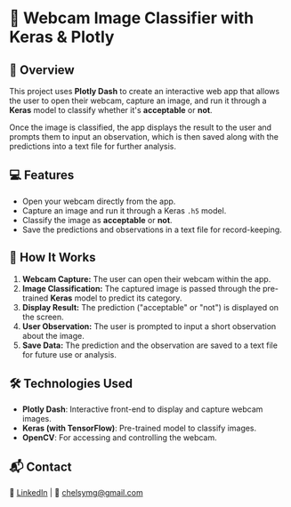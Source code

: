 # 📸 Webcam Image Classifier with Keras & Plotly

## 🚀 Overview
This project uses **Plotly Dash** to create an interactive web app that allows the user to open their webcam, capture an image, and run it through a **Keras** model to classify whether it's **acceptable** or **not**.

Once the image is classified, the app displays the result to the user and prompts them to input an observation, which is then saved along with the predictions into a text file for further analysis.

## 💻 Features
- Open your webcam directly from the app.
- Capture an image and run it through a Keras `.h5` model.
- Classify the image as **acceptable** or **not**.
- Save the predictions and observations in a text file for record-keeping.

## 📸 How It Works
1. **Webcam Capture:** The user can open their webcam within the app.
2. **Image Classification:** The captured image is passed through the pre-trained **Keras** model to predict its category.
3. **Display Result:** The prediction ("acceptable" or "not") is displayed on the screen.
4. **User Observation:** The user is prompted to input a short observation about the image.
5. **Save Data:** The prediction and the observation are saved to a text file for future use or analysis.

## 🛠️ Technologies Used
- **Plotly Dash**: Interactive front-end to display and capture webcam images.
- **Keras (with TensorFlow)**: Pre-trained model to classify images.
- **OpenCV**: For accessing and controlling the webcam.

## 📬 Contact

💼 [LinkedIn](https://www.linkedin.com/in/chelsy-mena-gonzalez) | 📧 [chelsymg@gmail.com](mailto:chelsymg@gmail.com)
